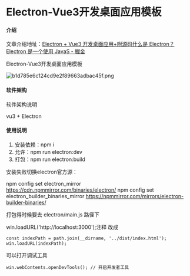 # Electron-Vue3开发桌面应用模板

#### 介绍

文章介绍地址：[Electron + Vue3 开发桌面应用+附源码什么是 Electron？ Electron 是一个使用 JavaS - 掘金](https://juejin.cn/post/7430809743081160744)

Electron-Vue3开发桌面应用模板

![b1d785e6c124cd9e2f89663adbac45f.png](https://p6-xtjj-sign.byteimg.com/tos-cn-i-73owjymdk6/b9f6447347bc41648dd856d79df9a6a2~tplv-73owjymdk6-jj-mark-v1:0:0:0:0:5o6Y6YeR5oqA5pyv56S-5Yy6IEAg6LW16KaB5LiK5aSp:q75.awebp?rk3s=f64ab15b&x-expires=1747175277&x-signature=aeKOeK5EWVd76VMyqf0oSYUIChk%3D)


#### 软件架构
软件架构说明

vu3 + Electron

#### 使用说明

1.  安装依赖：npm i
2.  允许：npm run electron:dev
3.  打包：npm run electron:build

安装失败切换electron官方源：

npm config set electron_mirror https://cdn.npmmirror.com/binaries/electron/
npm config set electron_builder_binaries_mirror https://npmmirror.com/mirrors/electron-builder-binaries/



打包得时候要去 electron/main.js 路径下 

 win.loadURL('http://localhost:3000');注释 改成

```
const indexPath = path.join(__dirname, '../dist/index.html');
win.loadURL(indexPath);
```



可以打开调试工具

```
win.webContents.openDevTools(); // 开启开发者工具
```
